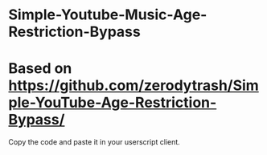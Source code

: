 # Simple-Youtube-Music-Age-Restriction-Bypass

# Based on https://github.com/zerodytrash/Simple-YouTube-Age-Restriction-Bypass/

Copy the code and paste it in your userscript client.
